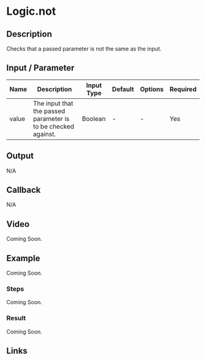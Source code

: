 # Logic.not

## Description

Checks that a passed parameter is not the same as the input.

## Input / Parameter

| Name | Description | Input Type | Default | Options | Required |
| ------ | ------ | ------ | ------ | ------ | ------ |
| value | The input that the passed parameter is to be checked against. | Boolean | - | - | Yes |

## Output

N/A

## Callback

N/A

## Video

Coming Soon.

<!-- Format: [![Video]({image-path}?raw=true)]({url-link}) -->

## Example

Coming Soon.

<!-- Share a scenario, like a user requirements. -->

### Steps

Coming Soon.

<!-- Show the steps and share some screenshots.

1. .....

Format: ![]({image-path}?raw=true) -->

### Result

Coming Soon.

<!-- Explain the output.

Format: ![]({image-path}?raw=true) -->

## Links